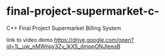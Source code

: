 # final-project-supermarket-c-

C++ Final Project
Supermarket Billing System

link to video demo
https://drive.google.com/open?id=1L_uw_nMWnpy3Zy_lkXS_dmppONJleeqB
